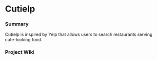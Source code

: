 # Cutielp
### Summary
Cutielp is inspired by Yelp that allows users to search restaurants serving cute-looking food.

### Project Wiki
